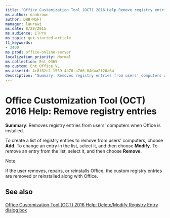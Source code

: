 ```yaml
---
title: "Office Customization Tool (OCT) 2016 Help Remove registry entries"
ms.author: danbrown
author: DHB-MSFT
manager: laurawi
ms.date: 8/28/2015
ms.audience: ITPro
ms.topic: get-started-article
f1_keywords:
- 3400
ms.prod: office-online-server
localization_priority: Normal
ms.collection: Ent_O365
ms.custom: Ent_Office_VL
ms.assetid: 4c8f82c2-1559-4a70-a7d6-04daa2f20a64
description: "Summary: Removes registry entries from users' computers when Office is installed."
---
```


# Office Customization Tool (OCT) 2016 Help: Remove registry entries

 **Summary**: Removes registry entries from users' computers when Office is installed.
  
To create a list of registry entries to remove from users' computers, choose **Add**. To change an entry in the list, select it, and then choose **Modify**. To remove an entry from the list, select it, and then choose **Remove**.
  
> [!NOTE]
> If the user removes, repairs, or reinstalls Office, the custom registry entries are removed or reinstalled along with Office. 
  
## See also

#### 

[Office Customization Tool (OCT) 2016 Help: Delete/Modify Registry Entry dialog box](oct-2016-help-delete-modify-registry-entry-dialog-box.md)

